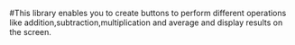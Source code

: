 #This library enables you to create buttons to perform different operations like addition,subtraction,multiplication and average and display results on the screen. 
